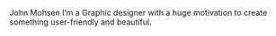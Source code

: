 John Mohsen
I’m a Graphic designer with a huge motivation to create something user-friendly and beautiful.
